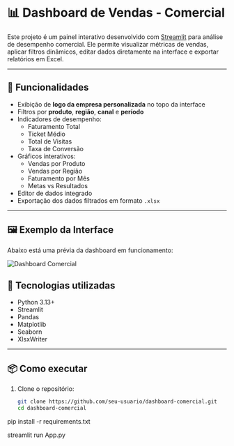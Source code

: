# 📊 Dashboard de Vendas - Comercial

Este projeto é um painel interativo desenvolvido com [Streamlit](https://streamlit.io/) para análise de desempenho comercial. Ele permite visualizar métricas de vendas, aplicar filtros dinâmicos, editar dados diretamente na interface e exportar relatórios em Excel.

---

## 🚀 Funcionalidades

- Exibição de **logo da empresa personalizada** no topo da interface
- Filtros por **produto**, **região**, **canal** e **período**
- Indicadores de desempenho:
  - Faturamento Total
  - Ticket Médio
  - Total de Visitas
  - Taxa de Conversão
- Gráficos interativos:
  - Vendas por Produto
  - Vendas por Região
  - Faturamento por Mês
  - Metas vs Resultados
- Editor de dados integrado
- Exportação dos dados filtrados em formato `.xlsx`

---

## 🖼️ Exemplo da Interface

Abaixo está uma prévia da dashboard em funcionamento:

![Dashboard Comercial](<img width="1832" height="988" alt="image" src="https://github.com/user-attachments/assets/52793596-7806-407e-92ba-1d1d4d5dae32" />
)


## 🧰 Tecnologias utilizadas

- Python 3.13+
- Streamlit
- Pandas
- Matplotlib
- Seaborn
- XlsxWriter

---


## 📦 Como executar

1. Clone o repositório:
   ```bash
   git clone https://github.com/seu-usuario/dashboard-comercial.git
   cd dashboard-comercial
pip install -r requirements.txt

streamlit run App.py
